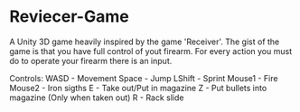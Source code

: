 # Reviecer-Game
A Unity 3D game heavily inspired by the game 'Receiver'.
The gist of the game is that you have full control of yout firearm. For every action you must do to operate your firearm there is an input.

Controls:
WASD - Movement
Space - Jump
LShift - Sprint
Mouse1 - Fire
Mouse2 - Iron sigths
E - Take out/Put in magazine
Z - Put bullets into magazine (Only when taken out)
R - Rack slide
